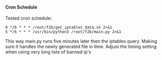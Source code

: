 #### Cron Schedule
Tested cron schedule:
```
0 */6 * * * /root/f2b/get_iptables_data.sh 2>&1
5 */6 * * * /usr/bin/python3 /root/f2b/main.py 2>&1
```
This way main.py runs five minutes later then the iptables query. Making sure it handles the newly generated
file in time. Adjust the timing setting when using very long lists of banned ip's